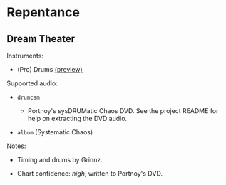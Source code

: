 # Repentance

## Dream Theater

Instruments:

  * (Pro) Drums [(preview)](http://pages.cs.wisc.edu/~tolly/customs/?title=repentance&artist=dream-theater)

Supported audio:

  * `drumcam`

    * Portnoy's sysDRUMatic Chaos DVD. See the project README for help on extracting the DVD audio.

  * `album` (Systematic Chaos)

Notes:

  * Timing and drums by Grinnz.

  * Chart confidence: *high*, written to Portnoy's DVD.

